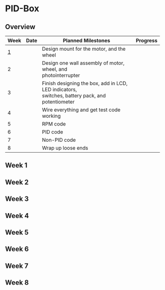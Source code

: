 # PID-Box

## Overview
|Week|Date| Planned Milestones|Progress|
|----| -- | ----------------- |--------|
|<a href="LED_Blink_Revisited/LED_Blink_Revisited.ino">1</a> <br/>||Design mount for the motor, and the wheel||
|2||Design one wall assembly of motor, wheel, and <br/>photointerrupter||
|3||Finish designing the box, add in LCD, LED indicators,<br/> switches, battery pack, and potentiometer||
|4||Wire everything and get test code working||
|5||RPM code||
|6||PID code||
|7||Non-PID code||
|8||Wrap up loose ends||
## Week 1
## Week 2
## Week 3
## Week 4
## Week 5
## Week 6
## Week 7
## Week 8
